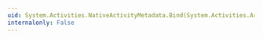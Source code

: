 ```yaml
---
uid: System.Activities.NativeActivityMetadata.Bind(System.Activities.Argument,System.Activities.RuntimeArgument)
internalonly: False
---
```

